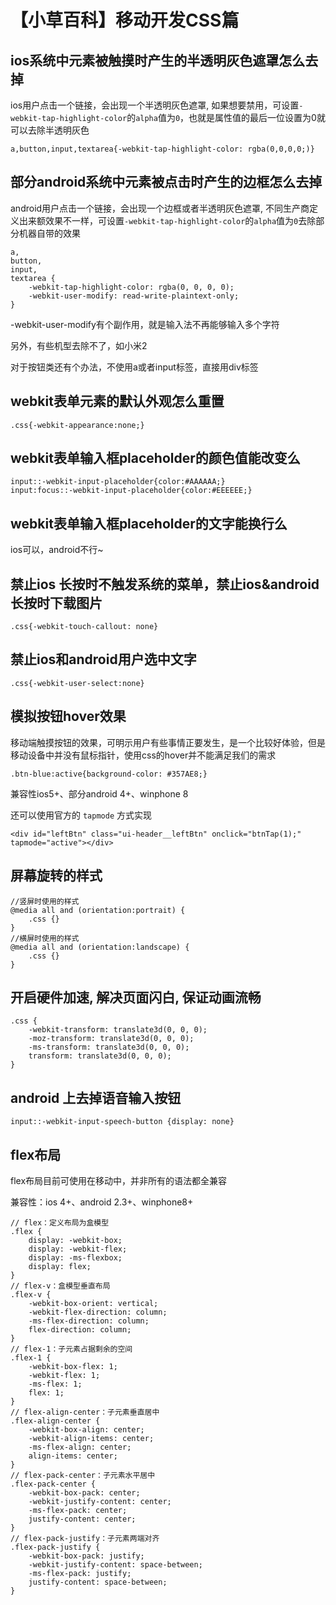 # 【小草百科】移动开发CSS篇

## ios系统中元素被触摸时产生的半透明灰色遮罩怎么去掉

ios用户点击一个链接，会出现一个半透明灰色遮罩, 如果想要禁用，可设置`-webkit-tap-highlight-color`的`alpha`值为`0`，也就是属性值的最后一位设置为0就可以去除半透明灰色

```
a,button,input,textarea{-webkit-tap-highlight-color: rgba(0,0,0,0;)}
```

## 部分android系统中元素被点击时产生的边框怎么去掉

android用户点击一个链接，会出现一个边框或者半透明灰色遮罩, 不同生产商定义出来额效果不一样，可设置`-webkit-tap-highlight-color`的`alpha`值为`0`去除部分机器自带的效果

```
a,
button,
input,
textarea {
    -webkit-tap-highlight-color: rgba(0, 0, 0, 0);
    -webkit-user-modify: read-write-plaintext-only;
}
```

-webkit-user-modify有个副作用，就是输入法不再能够输入多个字符

另外，有些机型去除不了，如小米2

对于按钮类还有个办法，不使用a或者input标签，直接用div标签

## webkit表单元素的默认外观怎么重置

```
.css{-webkit-appearance:none;}
```

## webkit表单输入框placeholder的颜色值能改变么

```
input::-webkit-input-placeholder{color:#AAAAAA;}
input:focus::-webkit-input-placeholder{color:#EEEEEE;}
```

## webkit表单输入框placeholder的文字能换行么

ios可以，android不行~

## 禁止ios 长按时不触发系统的菜单，禁止ios&android长按时下载图片

```
.css{-webkit-touch-callout: none}
```

## 禁止ios和android用户选中文字

```
.css{-webkit-user-select:none}
```

## 模拟按钮hover效果

移动端触摸按钮的效果，可明示用户有些事情正要发生，是一个比较好体验，但是移动设备中并没有鼠标指针，使用css的hover并不能满足我们的需求

```
.btn-blue:active{background-color: #357AE8;}
```

兼容性ios5+、部分android 4+、winphone 8

还可以使用官方的 `tapmode` 方式实现

```
<div id="leftBtn" class="ui-header__leftBtn" onclick="btnTap(1);" tapmode="active"></div>
```

## 屏幕旋转的样式

```
//竖屏时使用的样式
@media all and (orientation:portrait) {
    .css {}
}
//横屏时使用的样式
@media all and (orientation:landscape) {
    .css {}
}
```

## 开启硬件加速, 解决页面闪白, 保证动画流畅

```
.css {
    -webkit-transform: translate3d(0, 0, 0);
    -moz-transform: translate3d(0, 0, 0);
    -ms-transform: translate3d(0, 0, 0);
    transform: translate3d(0, 0, 0);
}
```

## android 上去掉语音输入按钮

```
input::-webkit-input-speech-button {display: none}
```

## flex布局

flex布局目前可使用在移动中，并非所有的语法都全兼容

兼容性：ios 4+、android 2.3+、winphone8+

```
// flex：定义布局为盒模型
.flex {
    display: -webkit-box;
    display: -webkit-flex;
    display: -ms-flexbox;
    display: flex;
}
// flex-v：盒模型垂直布局
.flex-v {
    -webkit-box-orient: vertical;
    -webkit-flex-direction: column;
    -ms-flex-direction: column;
    flex-direction: column;
}
// flex-1：子元素占据剩余的空间
.flex-1 {
    -webkit-box-flex: 1;
    -webkit-flex: 1;
    -ms-flex: 1;
    flex: 1;
}
// flex-align-center：子元素垂直居中
.flex-align-center {
    -webkit-box-align: center;
    -webkit-align-items: center;
    -ms-flex-align: center;
    align-items: center;
}
// flex-pack-center：子元素水平居中
.flex-pack-center {
    -webkit-box-pack: center;
    -webkit-justify-content: center;
    -ms-flex-pack: center;
    justify-content: center;
}
// flex-pack-justify：子元素两端对齐
.flex-pack-justify {
    -webkit-box-pack: justify;
    -webkit-justify-content: space-between;
    -ms-flex-pack: justify;
    justify-content: space-between;
}
```

